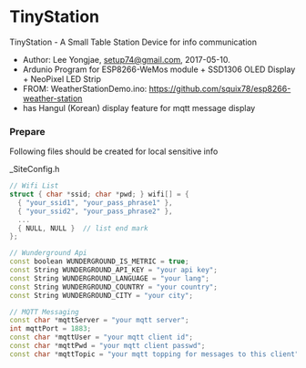 # TinyStation

TinyStation - A Small Table Station Device for info communication
- Author: Lee Yongjae, setup74@gmail.com, 2017-05-10.
- Ardunio Program for ESP8266-WeMos module + SSD1306 OLED Display + NeoPixel LED Strip
- FROM: WeatherStationDemo.ino: https://github.com/squix78/esp8266-weather-station 
- has Hangul (Korean) display feature for mqtt message display


### Prepare

Following files should be created for local sensitive info

_SiteConfig.h
```c++
// Wifi List
struct { char *ssid; char *pwd; } wifi[] = {
  { "your_ssid1", "your_pass_phrase1" },
  { "your_ssid2", "your_pass_phrase2" },
  ...
  { NULL, NULL }  // list end mark
};

// Wunderground Api
const boolean WUNDERGROUND_IS_METRIC = true;
const String WUNDERGROUND_API_KEY = "your api key";
const String WUNDERGROUND_LANGUAGE = "your lang";
const String WUNDERGROUND_COUNTRY = "your country";
const String WUNDERGROUND_CITY = "your city";

// MQTT Messaging
const char *mqttServer = "your mqtt server";
int mqttPort = 1883;
const char *mqttUser = "your mqtt client id";
const char *mqttPwd = "your mqtt client passwd";
const char *mqttTopic = "your mqtt topping for messages to this client";
```

